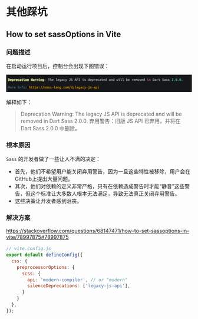 # 其他踩坑

## How to set sassOptions in Vite

### 问题描述

在启动运行项目后，控制台会出现下图错误：

![alt text](其他踩坑.assets/image.png)

解释如下：
> Deprecation Warning: The legacy JS API is deprecated and will be removed in Dart Sass 2.0.0.
> 弃用警告：旧版 JS API 已弃用，并将在 Dart Sass 2.0.0 中删除。


### 根本原因
 
`Sass` 的开发者做了一些让人不满的决定：

- 首先，他们不希望用户能关闭弃用警告，因为一旦这些特性被移除，用户会在GitHub上提出大量问题。
- 其次，他们对依赖的定义非常严格，只有在依赖造成警告时才能“静音”这些警告，但这个标准让大多数人根本无法满足，导致无法真正关闭弃用警告。
- 这些决策让开发者感到沮丧。


### 解决方案

https://stackoverflow.com/questions/68147471/how-to-set-sassoptions-in-vite/78997875#78997875

```js
// vite.config.js
export default defineConfig({
  css: {
    preprocessorOptions: {
      scss: {
        api: 'modern-compiler', // or "modern"
        silenceDeprecations: ['legacy-js-api'],
      }
    }
  },
});
```